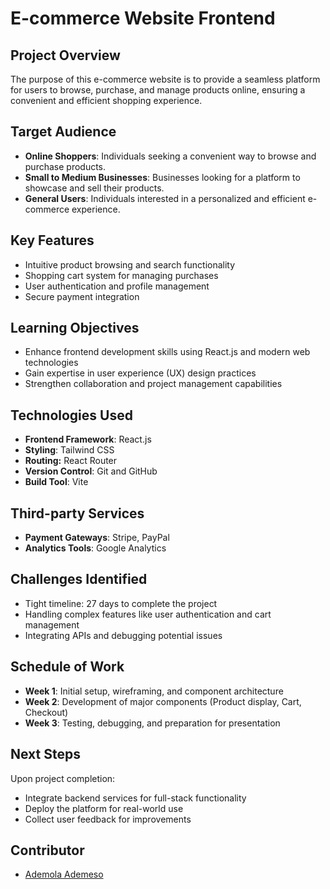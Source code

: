 # E-commerce Website Frontend

## Project Overview
The purpose of this e-commerce website is to provide a seamless platform for users to browse, purchase, and manage products online, ensuring a convenient and efficient shopping experience.

## Target Audience
- **Online Shoppers**: Individuals seeking a convenient way to browse and purchase products.
- **Small to Medium Businesses**: Businesses looking for a platform to showcase and sell their products.
- **General Users**: Individuals interested in a personalized and efficient e-commerce experience.

## Key Features
- Intuitive product browsing and search functionality
- Shopping cart system for managing purchases
- User authentication and profile management
- Secure payment integration

## Learning Objectives
- Enhance frontend development skills using React.js and modern web technologies
- Gain expertise in user experience (UX) design practices
- Strengthen collaboration and project management capabilities

## Technologies Used
- **Frontend Framework**: React.js
- **Styling**: Tailwind CSS
- **Routing:** React Router
- **Version Control**: Git and GitHub
- **Build Tool**: Vite

## Third-party Services
- **Payment Gateways**: Stripe, PayPal
- **Analytics Tools**: Google Analytics

## Challenges Identified
- Tight timeline: 27 days to complete the project
- Handling complex features like user authentication and cart management
- Integrating APIs and debugging potential issues

## Schedule of Work
- **Week 1**: Initial setup, wireframing, and component architecture
- **Week 2**: Development of major components (Product display, Cart, Checkout)
- **Week 3**: Testing, debugging, and preparation for presentation

## Next Steps
Upon project completion:
- Integrate backend services for full-stack functionality
- Deploy the platform for real-world use
- Collect user feedback for improvements

## Contributor
- [Ademola Ademeso](https://github.com/KingDez04)
